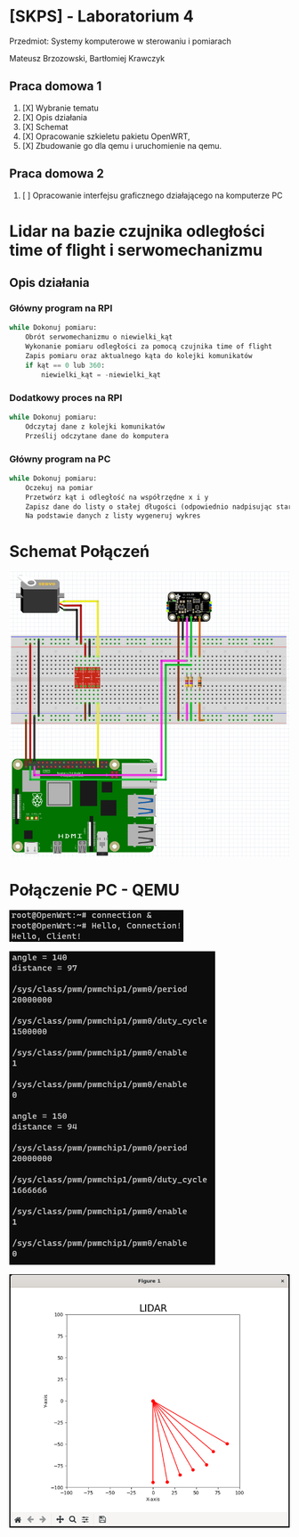 # [SKPS] - Laboratorium 4

Przedmiot:
Systemy komputerowe w sterowaniu i pomiarach

Mateusz Brzozowski, Bartłomiej Krawczyk

## Praca domowa 1
1. [X] Wybranie tematu
2. [X] Opis działania
3. [X] Schemat
4. [X] Opracowanie szkieletu pakietu OpenWRT,
5. [X] Zbudowanie go dla qemu i uruchomienie na qemu.

## Praca domowa 2
1. [ ] Opracowanie interfejsu graficznego działającego na komputerze PC


# Lidar na bazie czujnika odległości time of flight i serwomechanizmu

## Opis działania

### Główny program na RPI

```py
while Dokonuj pomiaru:
    Obrót serwomechanizmu o niewielki_kąt
    Wykonanie pomiaru odległości za pomocą czujnika time of flight
    Zapis pomiaru oraz aktualnego kąta do kolejki komunikatów
    if kąt == 0 lub 360:
        niewielki_kąt = -niewielki_kąt
```

### Dodatkowy proces na RPI

```py
while Dokonuj pomiaru:
    Odczytaj dane z kolejki komunikatów
    Prześlij odczytane dane do komputera
```

### Główny program na PC

```py
while Dokonuj pomiaru:
    Oczekuj na pomiar
    Przetwórz kąt i odległość na współrzędne x i y
    Zapisz dane do listy o stałej długości (odpowiednio nadpisując stare dane)
    Na podstawie danych z listy wygeneruj wykres
```

# Schemat Połączeń

![](./schema/schemat.png)

# Połączenie PC - QEMU

![](./Images/qemu_connection1.png)

![](./Images/qemu_connection2.png)

![](./Images/qemu_connection3.png)


<!-- TODO:
INSTALL:
- Make
- GCC/G++

 -->